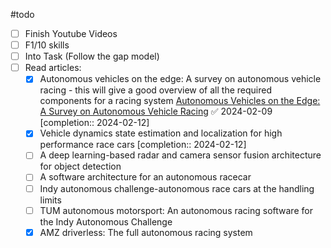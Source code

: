 #todo 
- [ ] Finish Youtube Videos
- [ ] F1/10 skills
- [ ] Into Task (Follow the gap model)
- [ ] Read articles:
	- [x] Autonomous vehicles on the edge: A survey on autonomous vehicle racing - this will give  a good overview of all the required components for a racing system  [Autonomous Vehicles on the Edge: A Survey on Autonomous Vehicle Racing](Autonomous_Vehicles_on_the_Edge_A_Survey_on_Autonomous_Vehicle_Racing.pdf) ✅ 2024-02-09  [completion:: 2024-02-12]
	- [x] Vehicle dynamics state estimation and localization for high performance race cars  [completion:: 2024-02-12]
	- [ ] A deep learning-based radar and camera sensor fusion architecture for object detection
	- [ ] A software architecture for an autonomous racecar
	- [ ] Indy autonomous challenge-autonomous race cars at the handling limits
	- [ ] TUM autonomous motorsport: An autonomous racing software for the Indy Autonomous  Challenge
	- [x] AMZ driverless: The full autonomous racing system